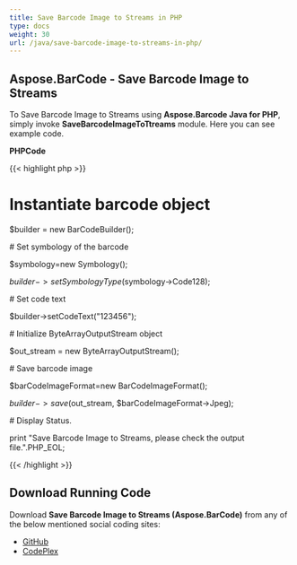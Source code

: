 ```yaml
---
title: Save Barcode Image to Streams in PHP
type: docs
weight: 30
url: /java/save-barcode-image-to-streams-in-php/
---
```


## **Aspose.BarCode - Save Barcode Image to Streams**
To Save Barcode Image to Streams using **Aspose.Barcode Java for PHP**, simply invoke **SaveBarcodeImageToTtreams** module. Here you can see example code.

**PHPCode**

{{< highlight php >}}

 # Instantiate barcode object

$builder = new BarCodeBuilder();

\# Set symbology of the barcode

$symbology=new Symbology();

$builder->setSymbologyType($symbology->Code128);

\# Set code text

$builder->setCodeText("123456");

\# Initialize ByteArrayOutputStream object

$out_stream = new ByteArrayOutputStream();

\# Save barcode image

$barCodeImageFormat=new BarCodeImageFormat();

$builder->save($out_stream, $barCodeImageFormat->Jpeg);

\# Display Status.

print "Save Barcode Image to Streams, please check the output file.".PHP_EOL;

{{< /highlight >}}
## **Download Running Code**
Download **Save Barcode Image to Streams (Aspose.BarCode)** from any of the below mentioned social coding sites:

- [GitHub](https://github.com/aspose-barcode/Aspose.BarCode-for-Java/blob/master/Plugins/Aspose_Barcode_Java_for_PHP/src/aspose/barcode/WorkingWithBarcodeImage/BarcodeImageUtilityFeatures/SaveBarcodeImageToTtreams.php)
- [CodePlex](https://asposebarcodejavaphp.codeplex.com/SourceControl/latest#src/aspose/barcode/WorkingWithBarcodeImage/BarcodeImageUtilityFeatures/SaveBarcodeImageToTtreams.php)
